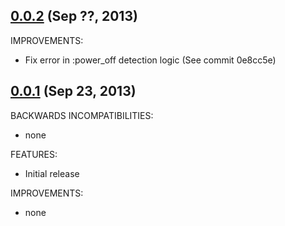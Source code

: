 ## [0.0.2](https://github.com/dergachev/vagrant-vbox-snapshot/compare/v0.0.1...v0.0.2) (Sep ??, 2013)

IMPROVEMENTS:

  - Fix error in :power_off detection logic (See commit 0e8cc5e)

## [0.0.1](https://github.com/dergachev/vagrant-vbox-snapshot/compare/v0.0.0...v0.0.1) (Sep 23, 2013)

BACKWARDS INCOMPATIBILITIES:

  - none

FEATURES:

  - Initial release

IMPROVEMENTS:

  - none
